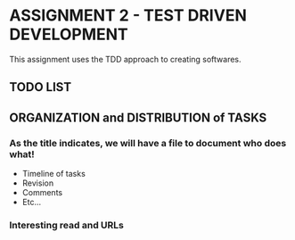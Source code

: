 

# ASSIGNMENT 2 - TEST DRIVEN DEVELOPMENT
This assignment uses the TDD approach to creating softwares. 
## TODO LIST

## ORGANIZATION and DISTRIBUTION of TASKS

### As the title indicates, we will have a file to document who does what!
- Timeline of tasks 
- Revision
- Comments
- Etc...


### Interesting read and URLs








